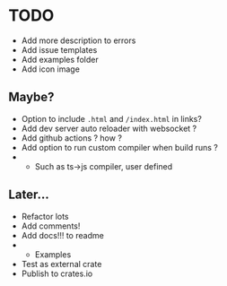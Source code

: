 # TODO

- Add more description to errors
- Add issue templates
- Add examples folder
- Add icon image

## Maybe?

- Option to include `.html` and `/index.html` in links?
- Add dev server auto reloader with websocket ?
- Add github actions ? how ?
- Add option to run custom compiler when build runs ?
- - Such as ts->js compiler, user defined

## Later...

- Refactor lots
- Add comments!
- Add docs!!! to readme
- - Examples
- Test as external crate
- Publish to crates.io
